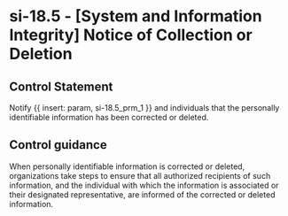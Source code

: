 # si-18.5 - \[System and Information Integrity\] Notice of Collection or Deletion

## Control Statement

Notify {{ insert: param, si-18.5_prm_1 }} and individuals that the personally identifiable information has been corrected or deleted.

## Control guidance

When personally identifiable information is corrected or deleted, organizations take steps to ensure that all authorized recipients of such information, and the individual with which the information is associated or their designated representative, are informed of the corrected or deleted information.

